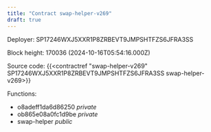 ```yaml
---
title: "Contract swap-helper-v269"
draft: true
---
```

Deployer: SP17246WXJ5XXR1P8ZRBEVT9JMPSHTFZS6JFRA3SS


 



Block height: 170036 (2024-10-16T05:54:16.000Z)

Source code: {{<contractref "swap-helper-v269" SP17246WXJ5XXR1P8ZRBEVT9JMPSHTFZS6JFRA3SS swap-helper-v269>}}

Functions:

* o8adeff1da6d86250 _private_
* ob865e08a0fc1d9be _private_
* swap-helper _public_
